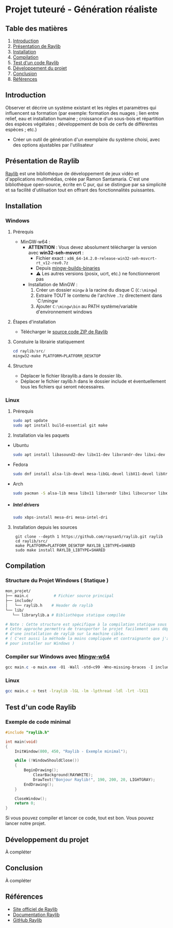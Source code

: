 # Projet tuteuré - Génération réaliste

## Table des matières
1. [Introduction](#introduction)
2. [Présentation de Raylib](#présentation-de-raylib)
3. [Installation](#installation)
4. [Compilation](#compilation)
5. [Test d'un code Raylib](Test-d'un-code-Raylib)
6. [Développement du projet](#développement-du-projet)
7. [Conclusion](#conclusion)
8. [Références](#références)

## Introduction
Observer et décrire un système existant et les règles et paramètres qui influencent sa formation
(par exemple: formation des nuages ; lien entre relief, eau et installation humaine ; croissance
d'un sous-bois et répartition des espèces végétales ; développement de bois de cerfs de
différentes espèces ; etc.)
- Créer un outil de génération d'un exemplaire du système choisi, avec des options ajustables
par l'utilisateur

## Présentation de Raylib
[Raylib](https://github.com/raysan5/raylib) est une bibliothèque de développement de jeux vidéo et d'applications multimédias, créée par Ramon Santamaria. C'est une bibliothèque open-source, écrite en C pur, qui se distingue par sa simplicité et sa facilité d'utilisation tout en offrant des fonctionnalités puissantes.


## Installation

### Windows
1. Prérequis
   - MinGW-w64 :
     * **ATTENTION** : Vous devez absolument télécharger la version avec **win32-seh-msvcrt** :
       * Fichier exact : `x86_64-14.2.0-release-win32-seh-msvcrt-rt_v12-rev0.7z`
       * Depuis [mingw-builds-binaries](https://github.com/niXman/mingw-builds-binaries/releases)
       * ⚠️ Les autres versions (posix, ucrt, etc.) ne fonctionneront pas
     * Installation de MinGW :
       1. Créer un dossier `mingw` à la racine du disque C (`C:\mingw`)
       2. Extraire TOUT le contenu de l'archive `.7z` directement dans `C:\mingw
       3. Ajouter `C:\mingw\bin` au PATH système/variable d'environnement windows

2. Étapes d'installation
   - Télécharger le [source code ZIP de Raylib](https://github.com/raysan5/raylib/releases)

3. Constuire la librairie statiquement
    ```powershell
   cd raylib/src/
   mingw32-make PLATFORM=PLATFORM_DESKTOP
    ``` 
4. Structure
   - Déplacer le fichier libraylib.a dans le dossier lib.
   - Déplacer le fichier raylib.h dans le dossier include et éventuellement tous les fichiers qui seront nécessaires.



### Linux
1. Prérequis
   ```bash
   sudo apt update
   sudo apt install build-essential git make
   ```

2. Installation via les paquets

- Ubuntu
   ```bash
   sudo apt install libasound2-dev libx11-dev libxrandr-dev libxi-dev libgl1-mesa-dev libglu1-mesa-dev libxcursor-dev libxinerama-dev libwayland-dev libxkbcommon-dev
   ```
- Fedora
   ```bash
   sudo dnf install alsa-lib-devel mesa-libGL-devel libX11-devel libXrandr-devel libXi-devel libXcursor-devel libXinerama-devel libatomic
   ```

- Arch
   ```bash
   sudo pacman -S alsa-lib mesa libx11 libxrandr libxi libxcursor libxinerama
   ```

- ##### Intel drivers
   ```bash
   sudo xbps-install mesa-dri mesa-intel-dri
   ```



3. Installation depuis les sources
   ```
    git clone --depth 1 https://github.com/raysan5/raylib.git raylib
    cd raylib/src/
    make PLATFORM=PLATFORM_DESKTOP RAYLIB_LIBTYPE=SHARED
    sudo make install RAYLIB_LIBTYPE=SHARED 
   ```
  

## Compilation
### Structure du Projet Windows ( Statique )
```bash
mon_projet/
├── main.c           # Fichier source principal
├── include/
│   └── raylib.h    # Header de raylib
└── lib/
   └── librarylib.a # Bibliothèque statique compilée

# Note : Cette structure est spécifique à la compilation statique sous Windows.
# Cette approche permettra de transporter le projet facilement sans dépendre
# d'une installation de raylib sur la machine cible.
# ( C'est aussi la méthode la moins compliquée et contraignante que j'ai trouvé 
# pour installer sur Windows )
```
### Compiler sur Windows avec [Mingw-w64](https://www.mingw-w64.org/)
```powershell
gcc main.c -o main.exe -O1 -Wall -std=c99 -Wno-missing-braces -I include/ -L lib/ -lraylib -lopengl32 -lgdi32 -lwinmm
```

### Linux
```bash
gcc main.c -o test -lraylib -lGL -lm -lpthread -ldl -lrt -lX11
```



## Test d'un code Raylib
### Exemple de code minimal
```c
#include "raylib.h"

int main(void)
{
    InitWindow(800, 450, "Raylib - Exemple minimal");

    while (!WindowShouldClose())
    {
        BeginDrawing();
            ClearBackground(RAYWHITE);
            DrawText("Bonjour Raylib!", 190, 200, 20, LIGHTGRAY);
        EndDrawing();
    }

    CloseWindow();
    return 0;
}
```
Si vous pouvez compiler et lancer ce code, tout est bon. Vous pouvez lancer notre projet.

## Développement du projet
À compléter 

## Conclusion
À compléter 

## Références
- [Site officiel de Raylib](https://www.raylib.com/)
- [Documentation Raylib](https://www.raylib.com/cheatsheet/cheatsheet.html)
- [GitHub Raylib](https://github.com/raysan5/raylib)
